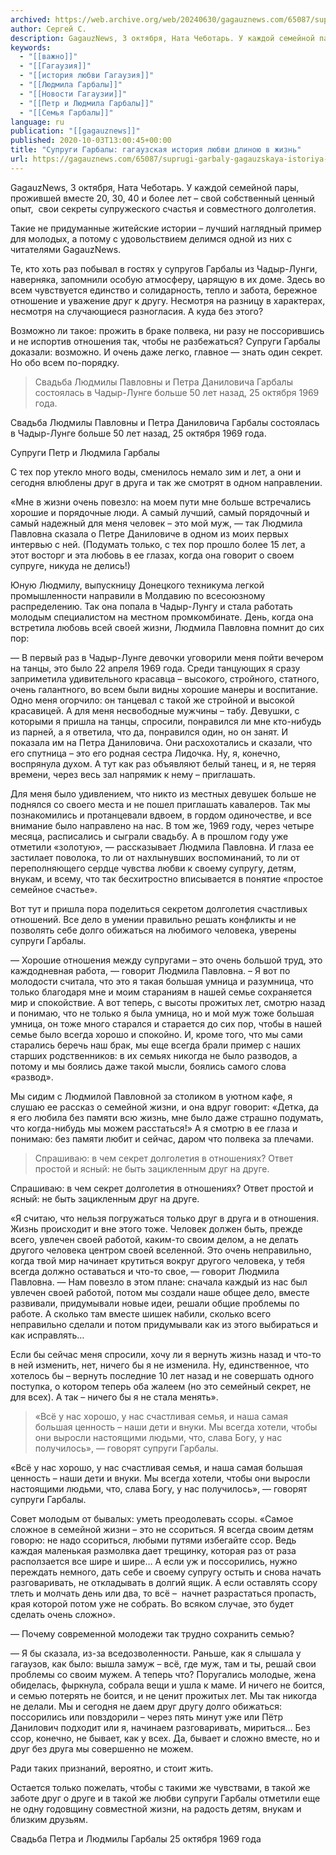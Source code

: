 ```yaml
---
archived: https://web.archive.org/web/20240630/gagauznews.com/65087/suprugi-garbaly-gagauzskaya-istoriya-lyubvi-dlinoyu-v-zhizn.html
author: Сергей С.
description: GagauzNews, 3 октября, Ната Чеботарь. У каждой семейной пары, прожившей вместе 20, 30, 40 и более лет – свой собственный ценный опыт,  свои секреты супружеского счастья и совместного долголетия. Такие не придуманные житейские истории – лучший наглядный пример для молодых, а потому с удовольствием делимся одной из них с читателями GagauzNews. Те, кто хоть раз побывал в гостях у супругов Гарбалы из Чадыр-Лунги, наверняка, запомнили особую атмосферу, царящую в их доме. Здесь во всем чувствуется единство и солидарность, тепло и забота, бережное отношение и уважение друг к другу. Несмотря на разницу в характерах, несмотря на случающиеся разногласия. А куда без […]
keywords:
  - "[[важно]]"
  - "[[Гагаузия]]"
  - "[[история любви Гагаузия]]"
  - "[[Людмила Гарбалы]]"
  - "[[Новости Гагаузии]]"
  - "[[Петр и Людмила Гарбалы]]"
  - "[[Семья Гарбалы]]"
language: ru
publication: "[[gagauznews]]"
published: 2020-10-03T13:00:45+00:00
title: "Супруги Гарбалы: гагаузская история любви длиною в жизнь"
url: https://gagauznews.com/65087/suprugi-garbaly-gagauzskaya-istoriya-lyubvi-dlinoyu-v-zhizn.html
---
```


GagauzNews, 3 октября, Ната Чеботарь. У каждой семейной пары, прожившей вместе 20, 30, 40 и более лет – свой собственный ценный опыт,  свои секреты супружеского счастья и совместного долголетия.

Такие не придуманные житейские истории – лучший наглядный пример для молодых, а потому с удовольствием делимся одной из них с читателями GagauzNews.

Те, кто хоть раз побывал в гостях у супругов Гарбалы из Чадыр-Лунги, наверняка, запомнили особую атмосферу, царящую в их доме. Здесь во всем чувствуется единство и солидарность, тепло и забота, бережное отношение и уважение друг к другу. Несмотря на разницу в характерах, несмотря на случающиеся разногласия. А куда без этого?

Возможно ли такое: прожить в браке полвека, ни разу не поссорившись и не испортив отношения так, чтобы не разбежаться? Супруги Гарбалы доказали: возможно. И очень даже легко, главное — знать один секрет. Но обо всем по-порядку.

> Свадьба Людмилы Павловны и Петра Даниловича Гарбалы состоялась в Чадыр-Лунге больше 50 лет назад, 25 октября 1969 года.

Свадьба Людмилы Павловны и Петра Даниловича Гарбалы состоялась в Чадыр-Лунге больше 50 лет назад, 25 октября 1969 года.

Супруги Петр и Людмила Гарбалы

С тех пор утекло много воды, сменилось немало зим и лет, а они и сегодня влюблены друг в друга и так же смотрят в одном направлении.

«Мне в жизни очень повезло: на моем пути мне больше встречались хорошие и порядочные люди. А самый лучший, самый порядочный и самый надежный для меня человек – это мой муж, — так Людмила Павловна сказала о Петре Даниловиче в одном из моих первых интервью с ней. (Подумать только, с тех пор прошло более 15 лет, а этот восторг и эта любовь в ее глазах, когда она говорит о своем супруге, никуда не делись!)

Юную Людмилу, выпускницу Донецкого техникума легкой промышленности направили в Молдавию по всесоюзному распределению. Так она попала в Чадыр-Лунгу и стала работать молодым специалистом на местном промкомбинате. День, когда она встретила любовь всей своей жизни, Людмила Павловна помнит до сих пор:

— В первый раз в Чадыр-Лунге девочки уговорили меня пойти вечером на танцы, это было 22 апреля 1969 года. Среди танцующих я сразу заприметила удивительного красавца – высокого, стройного, статного, очень галантного, во всем были видны хорошие манеры и воспитание. Одно меня огорчило: он танцевал с такой же стройной и высокой красавицей. А для меня несвободные мужчины – табу. Девушки, с которыми я пришла на танцы, спросили, понравился ли мне кто-нибудь из парней, а я ответила, что да, понравился один, но он занят. И показала им на Петра Даниловича. Они расхохотались и сказали, что его спутница – это его родная сестра Лидочка. Ну, я, конечно, воспрянула духом. А тут как раз объявляют белый танец, и я, не теряя времени, через весь зал напрямик к нему – приглашать.

Для меня было удивлением, что никто из местных девушек больше не поднялся со своего места и не пошел приглашать кавалеров. Так мы познакомились и протанцевали вдвоем, в гордом одиночестве, и все внимание было направлено на нас. В том же, 1969 году, через четыре месяца, расписались и сыграли свадьбу. А в прошлом году уже отметили «золотую», — рассказывает Людмила Павловна. И глаза ее застилает поволока, то ли от нахлынувших воспоминаний, то ли от переполняющего сердце чувства любви к своему супругу, детям, внукам, и всему, что так бесхитростно вписывается в понятие «простое семейное счастье».

Вот тут и пришла пора поделиться секретом долголетия счастливых отношений. Все дело в умении правильно решать конфликты и не позволять себе долго обижаться на любимого человека, уверены супруги Гарбалы.

— Хорошие отношения между супругами – это очень большой труд, это каждодневная работа, — говорит Людмила Павловна. – Я вот по молодости считала, что это я такая большая умница и разумница, что только благодаря мне и моим стараниям в нашей семье сохраняется мир и спокойствие. А вот теперь, с высоты прожитых лет, смотрю назад и понимаю, что не только я была умница, но и мой муж тоже большая умница, он тоже много старался и старается до сих пор, чтобы в нашей семье было всегда хорошо и спокойно. И, кроме того, что мы сами старались беречь наш брак, мы еще всегда брали пример с наших старших родственников: в их семьях никогда не было разводов, а потому и мы боялись даже такой мысли, боялись самого слова «развод».

Мы сидим с Людмилой Павловной за столиком в уютном кафе, я слушаю ее рассказ о семейной жизни, и она вдруг говорит: «Детка, да я его любила без памяти всю жизнь, мне было даже страшно подумать, что когда-нибудь мы можем расстаться!» А я смотрю в ее глаза и понимаю: без памяти любит и сейчас, даром что полвека за плечами.

> Спрашиваю: в чем секрет долголетия в отношениях? Ответ простой и ясный: не быть зацикленным друг на друге.

Спрашиваю: в чем секрет долголетия в отношениях? Ответ простой и ясный: не быть зацикленным друг на друге.

«Я считаю, что нельзя погружаться только друг в друга и в отношения. Жизнь происходит и вне этого тоже. Человек должен быть, прежде всего, увлечен своей работой, каким-то своим делом, а не делать другого человека центром своей вселенной. Это очень неправильно, когда твой мир начинает крутиться вокруг другого человека, у тебя всегда должно оставаться и что-то свое, — говорит Людмила Павловна. — Нам повезло в этом плане: сначала каждый из нас был увлечен своей работой, потом мы создали наше общее дело, вместе развивали, придумывали новые идеи, решали общие проблемы по работе. А сколько там вместе шишек набили, сколько всего неправильно сделали и потом придумывали как из этого выбираться и как исправлять…

Если бы сейчас меня спросили, хочу ли я вернуть жизнь назад и что-то в ней изменить, нет, ничего бы я не изменила. Ну, единственное, что хотелось бы – вернуть последние 10 лет назад и не совершать одного поступка, о котором теперь оба жалеем (но это семейный секрет, не для всех). А так – ничего бы я не стала менять».

> «Всё у нас хорошо, у нас счастливая семья, и наша самая большая ценность – наши дети и внуки. Мы всегда хотели, чтобы они выросли настоящими людьми, что, слава Богу, у нас получилось», — говорят супруги Гарбалы.

«Всё у нас хорошо, у нас счастливая семья, и наша самая большая ценность – наши дети и внуки. Мы всегда хотели, чтобы они выросли настоящими людьми, что, слава Богу, у нас получилось», — говорят супруги Гарбалы.

Совет молодым от бывалых: уметь преодолевать ссоры. «Самое сложное в семейной жизни – это не ссориться. Я всегда своим детям говорю: не надо ссориться, любыми путями избегайте ссор. Ведь каждая маленькая размолвка дает трещинку, которая раз от раза расползается все шире и шире… А если уж и поссорились, нужно переждать немного, дать себе и своему супругу остыть и снова начать разговаривать, не откладывать в долгий ящик. А если оставлять ссору тлеть и молчать день или два, то всё –  начнет разрастаться пропасть, края которой потом уже не собрать. Во всяком случае, это будет сделать очень сложно».

— Почему современной молодежи так трудно сохранить семью?

— Я бы сказала, из-за вседозволенности. Раньше, как я слышала у гагаузов, как было: вышла замуж – всё, где муж, там и ты, решай свои проблемы со своим мужем. А теперь что? Поругались молодые, жена обиделась, фыркнула, собрала вещи и ушла к маме. И ничего не боится, и семью потерять не боится, и не ценит прожитых лет. Мы так никогда не делали. Мы и сегодня не даем друг другу долго обижаться: поссорились или повздорили – через пять минут уже или Пётр Данилович подходит или я, начинаем разговаривать, мириться… Без ссор, конечно, не бывает, как у всех. Да, бывает и сложно вместе, но и друг без друга мы совершенно не можем.

Ради таких признаний, вероятно, и стоит жить.

Остается только пожелать, чтобы с такими же чувствами, в такой же заботе друг о друге и в такой же любви супруги Гарбалы отметили еще не одну годовщину совместной жизни, на радость детям, внукам и близким друзьям.

Свадьба Петра и Людмилы Гарбалы 25 октября 1969 года